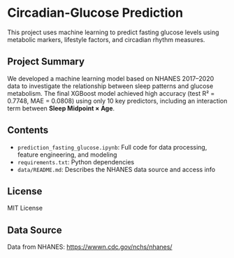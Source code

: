 # Circadian-Glucose Prediction

This project uses machine learning to predict fasting glucose levels using metabolic markers, lifestyle factors, and circadian rhythm measures.

## Project Summary

We developed a machine learning model based on NHANES 2017–2020 data to investigate the relationship between sleep patterns and glucose metabolism. The final XGBoost model achieved high accuracy (test R² = 0.7748, MAE = 0.0808) using only 10 key predictors, including an interaction term between **Sleep Midpoint × Age**.

## Contents

- `prediction_fasting_glucose.ipynb`: Full code for data processing, feature engineering, and modeling
- `requirements.txt`: Python dependencies
- `data/README.md`: Describes the NHANES data source and access info

## License

MIT License

## Data Source

Data from NHANES: https://wwwn.cdc.gov/nchs/nhanes/



